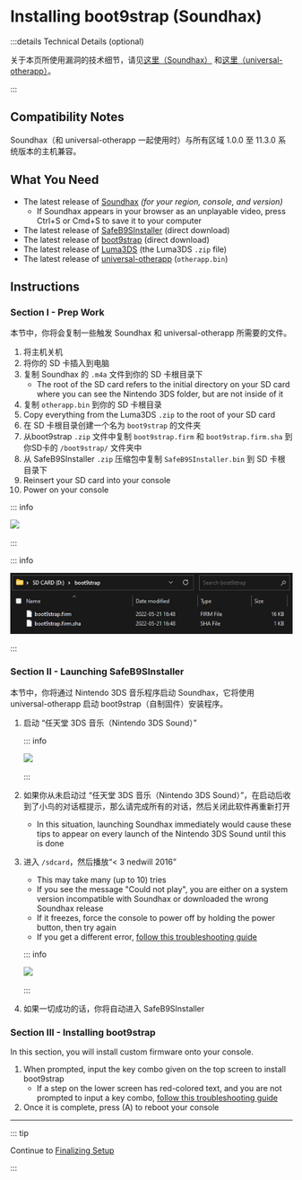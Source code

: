 # Installing boot9strap (Soundhax)

:::details Technical Details (optional)

关于本页所使用漏洞的技术细节，请见[这里（Soundhax）](https://github.com/nedwill/soundhax) 和[这里（universal-otherapp）](https://github.com/TuxSH/universal-otherapp)。

:::

## Compatibility Notes

Soundhax（和 universal-otherapp 一起使用时）与所有区域 1.0.0 至 11.3.0 系统版本的主机兼容。

## What You Need

- The latest release of [Soundhax](http://soundhax.com) _(for your region, console, and version)_
  - If Soundhax appears in your browser as an unplayable video, press Ctrl+S or Cmd+S to save it to your computer
- The latest release of [SafeB9SInstaller](https://github.com/d0k3/SafeB9SInstaller/releases/download/v0.0.7/SafeB9SInstaller-20170605-122940.zip) (direct download)
- The latest release of [boot9strap](https://github.com/SciresM/boot9strap/releases/download/1.4/boot9strap-1.4.zip) (direct download)
- The latest release of [Luma3DS](https://github.com/LumaTeam/Luma3DS/releases/latest) (the Luma3DS `.zip` file)
- The latest release of [universal-otherapp](https://github.com/TuxSH/universal-otherapp/releases/latest) (`otherapp.bin`)

## Instructions

### Section I - Prep Work

本节中，你将会复制一些触发 Soundhax 和 universal-otherapp 所需要的文件。

1. 将主机关机
2. 将你的 SD 卡插入到电脑
3. 复制 Soundhax 的 `.m4a` 文件到你的 SD 卡根目录下
   - The root of the SD card refers to the initial directory on your SD card where you can see the Nintendo 3DS folder, but are not inside of it
4. 复制 `otherapp.bin` 到你的 SD 卡根目录
5. Copy everything from the Luma3DS `.zip` to the root of your SD card
6. 在 SD 卡根目录创建一个名为 `boot9strap` 的文件夹
7. 从boot9strap `.zip` 文件中复制 `boot9strap.firm` 和 `boot9strap.firm.sha` 到你SD卡的 `/boot9strap/` 文件夹中
8. 从 SafeB9SInstaller `.zip` 压缩包中复制 `SafeB9SInstaller.bin` 到 SD 卡根目录下
9. Reinsert your SD card into your console
10. Power on your console

::: info

![](/images/screenshots/uosoundhax-root-layout.png)

:::

::: info

![](/images/screenshots/boot9strap-folder.png)

:::

### Section II - Launching SafeB9SInstaller

本节中，你将通过 Nintendo 3DS 音乐程序启动 Soundhax，它将使用 universal-otherapp 启动 boot9strap（自制固件）安装程序。

1. 启动 “任天堂 3DS 音乐（Nintendo 3DS Sound）”

   ::: info

   ![](/images/screenshots/soundhax-welcome.png)

   :::

2. 如果你从未启动过 “任天堂 3DS 音乐（Nintendo 3DS Sound）”，在启动后收到了小鸟的对话框提示，那么请完成所有的对话，然后关闭此软件再重新打开
   - In this situation, launching Soundhax immediately would cause these tips to appear on every launch of the Nintendo 3DS Sound until this is done

3. 进入 `/sdcard`，然后播放“< 3 nedwill 2016”

   - This may take many (up to 10) tries
   - If you see the message "Could not play", you are either on a system version incompatible with Soundhax or downloaded the wrong Soundhax release
   - If it freezes, force the console to power off by holding the power button, then try again
   - If you get a different error, [follow this troubleshooting guide](troubleshooting#installing-boot9strap-soundhax)

   ::: info

   ![](/images/screenshots/soundhax-launch.png)

   :::

4. 如果一切成功的话，你将自动进入 SafeB9SInstaller

### Section III - Installing boot9strap

In this section, you will install custom firmware onto your console.

1. When prompted, input the key combo given on the top screen to install boot9strap
   - If a step on the lower screen has red-colored text, and you are not prompted to input a key combo, [follow this troubleshooting guide](troubleshooting#issues-with-safeb9sinstaller)
2. Once it is complete, press (A) to reboot your console

<!--@include: ./_include/configure-luma3ds.md -->

<!--@include: ./_include/luma3ds-installed-note.md -->

___

::: tip

Continue to [Finalizing Setup](finalizing-setup)

:::
